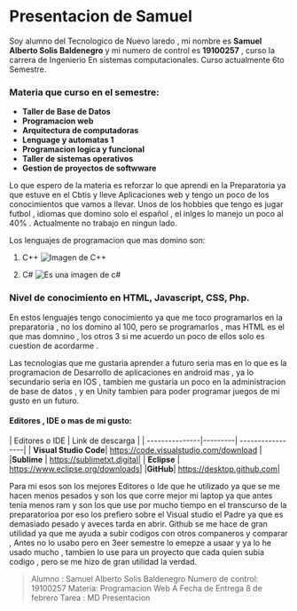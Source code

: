 # Presentacion de Samuel 
Soy alumno del Tecnologico de Nuevo laredo , mi nombre es **Samuel Alberto Solis Baldenegro** y mi numero de control es **19100257** , curso la carrera de Ingenierio En sistemas computacionales. Curso actualmente 6to Semestre.
### Materia que curso en el semestre:
- **Taller de Base de Datos**
- **Programacion web**
- **Arquitectura de computadoras**
- **Lenguage y automatas 1**
- **Programacion logica y funcional**
- **Taller de sistemas operativos**
- **Gestion de proyectos de softwware**
  
  
Lo que espero de la materia es reforzar lo que aprendi en la Preparatoria ya que estuve en el Cbtis y lleve Aplicaciones web y tengo un poco de los conocimientos que vamos a llevar.
Unos de los hobbies que tengo es jugar futbol , idiomas que domino solo el español , el inlges lo manejo un poco al 40% . Actualmente no trabajo en ningun lado.

Los lenguajes de programacion que mas domino son:
1. C++ 
![Imagen de C++](https://upload.wikimedia.org/wikipedia/commons/1/18/ISO_C%2B%2B_Logo.svg)

2. C#
![Es una imagen de c#](https://www.fixedbuffer.com/wp-content/uploads/2019/06/reflexion.png)

### Nivel de conocimiento en HTML, Javascript, CSS, Php.
En estos lenguajes tengo conocimiento ya que me toco programarlos en la preparatoria , no los domino al  100, pero se programarlos , mas HTML es el que mas domnino , los otros 3 si me acuerdo un poco de ellos solo es cuestion de acordarme .

Las tecnologias  que me gustaria aprender a futuro seria mas en lo que es la programacion de Desarrollo de aplicaciones en android mas , ya lo secundario seria en IOS , tambien me gustaria un poco en la administracion de base de datos , y en Unity tambien para poder programar juegos de mi gusto en un futuro.

#### Editores , IDE o mas de mi gusto:

| Editores o IDE | Link de descarga |
| ---------------|---------| -----------------|
| **Visual Studio Code**| https://code.visualstudio.com/download |
|**Sublime**          | https://sublimetxt.digital|
| **Eclipse** |  https://www.eclipse.org/downloads|
|**GitHub**| https://desktop.github.com|

Para mi  esos son los mejores Editores o Ide que he utilizado ya que se me hacen menos pesados y son los que corre mejor mi laptop ya que antes tenia menos ram y son los que use por mucho tiempo en el transcurso de la preparatorioa por eso los prefiero sobre el Visual studio el Padre ya que es demasiado pesado y aveces tarda en abrir.
Github se me hace de gran utilidad ya que me ayuda a subir codigos con otros companeros y comparar , Antes no lo usabo pero en 3eer semestre lo emepze a usaar y ya lo he usado mucho , tambien lo use para un proyecto que cada quien subia codigo , pero se me hizo de gran utilidad la verdad.

> Alumno : Samuel Alberto Solis Baldenegro
> Numero de control: 19100257
> Materia: Programacion Web A
> Fecha de Entrega 8 de febrero
> Tarea : MD Presentacion
